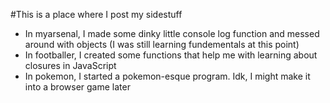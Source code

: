 #This is a place where I post my sidestuff
 
* In myarsenal, I made some dinky little console log function and messed around with objects (I was still learning fundementals at this point)
* In footballer, I created some functions that help me with learning about closures in JavaScript
* In pokemon, I started a pokemon-esque program. Idk, I might make it into a browser game later

